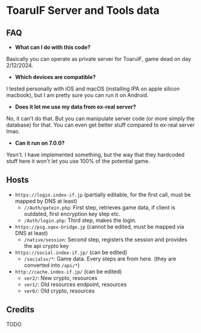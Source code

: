 # ToaruIF Server and Tools data

## FAQ

* **What can I do with this code?**

Basically you can operate as private server for ToaruIF, game dead on day 2/12/2024.

* **Which devices are compatible?**

I tested personally with iOS and macOS (installing IPA on apple silicon macbook), but I am pretty sure you can run it on Android.

* **Does it let me use my data from ex-real server?**

No, it can't do that. But you can manipulate server code (or more simply the database) for that. You can even get better stuff compared to ex-real server lmao.

* **Can it run on 7.0.0?**

Yesn't. I have implemented something, but the way that they hardcoded stuff here it won't let you use 100% of the potential game.

## Hosts

* `https://login.index-if.jp` (partially editable, for the first call, must be mapped by DNS at least)
    * `//Auth/gatein.php`: First step, retrieves game data, if client is outdated, first encryption key step etc.
    * `/Auth/login.php`: Third step, makes the login.
* `https://psg.sqex-bridge.jp` (cannot be edited, must be mapped via DNS at least)
    * `/native/session`: Second step, registers the session and provides the api crypto key
* `https://social.index-if.jp/` (can be edited)
    * `/socialsv/*`: Game data. Every steps are from here. (they are converted into `/api/*`)
* `http://cache.index-if.jp/` (can be edited)
    * `ver2/`: New crypto, resources
    * `ver1/`: Old resources endpoint, resources
    * `ver0/`: Old crypto, resources

## Credits

TODO
